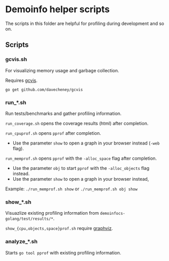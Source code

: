 # Demoinfo helper scripts

The scripts in this folder are helpful for profiling during development and so on.

## Scripts

[//]: # (Disable autolinking with <i></i>)
### gcvis<i></i>.sh

For visualizing memory usage and garbage collection.

Requires [gcvis](https://github.com/davecheney/gcvis).

	go get github.com/davecheney/gcvis

### run_*.sh

Run tests/benchmarks and gather profiling information.

`run_coverage.sh` opens the coverage results (html) after completion.

`run_cpuprof.sh` opens `pprof` after completion.

* Use the parameter `show` to open a graph in your browser instead (`-web` flag).

`run_memprof.sh` opens `pprof` with the `-alloc_space` flag after completion.

* Use the parameter `obj` to start `pprof` with the `-alloc_objects` flag instead.
* Use the parameter `show` to open a graph in your browser instead,

Example: `./run_memprof.sh show` or `./run_memprof.sh obj show`

### show_*.sh

Visuazlize existing profiling information from `demoinfocs-golang/test/results/*`.

`show_{cpu,objects,space}prof.sh` require [graphviz](http://www.graphviz.org).

### analyze_*.sh

Starts `go tool pprof` with existing profiling information.
